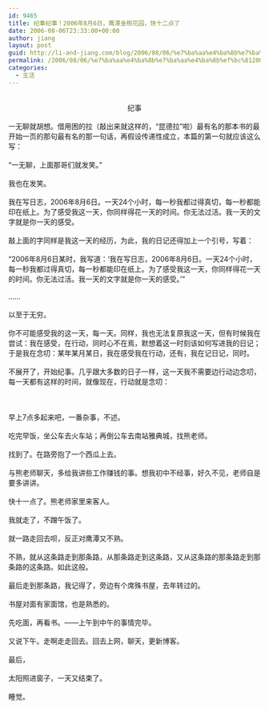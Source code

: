 ```yaml
---
id: 9465
title: 纪事纪事！2006年8月6日，鹰潭金税花园，快十二点了
date: 2006-08-06T23:33:00+00:00
author: jiang
layout: post
guid: http://li-and-jiang.com/blog/2006/08/06/%e7%ba%aa%e4%ba%8b%e7%ba%aa%e4%ba%8b%ef%bc%812006%e5%b9%b48%e6%9c%886%e6%97%a5%ef%bc%8c%e9%b9%b0%e6%bd%ad%e9%87%91%e7%a8%8e%e8%8a%b1%e5%9b%ad%ef%bc%8c%e5%bf%ab%e5%8d%81%e4%ba%8c%e7%82%b9%e4%ba%86/
permalink: /2006/08/06/%e7%ba%aa%e4%ba%8b%e7%ba%aa%e4%ba%8b%ef%bc%812006%e5%b9%b48%e6%9c%886%e6%97%a5%ef%bc%8c%e9%b9%b0%e6%bd%ad%e9%87%91%e7%a8%8e%e8%8a%b1%e5%9b%ad%ef%bc%8c%e5%bf%ab%e5%8d%81%e4%ba%8c%e7%82%b9%e4%ba%86/
categories:
  - 生活
---
```

<div align="center">
   
</div>

<div align="center">
  纪事
</div>

<div>
   
</div>

<div>
  一无聊就胡想。借用困的拉（敲出来就这样的，“昆德拉”啦）最有名的那本书的最开始一页的那句最有名的那一句话，再假设传递性成立，本篇的第一句就应该这么写：
</div>

<div>
   
</div>

<div>
  “一无聊，上面那哥们就发笑。”
</div>

<div>
   
</div>

<div>
  我也在发笑。
</div>

<div>
   
</div>

<div>
  我在写日志，2006年8月6日。一天24个小时，每一秒我都过得真切，每一秒都能印在纸上。为了感受我这一天，你同样得花一天的时间。你无法过活。我一天的文字就是你一天的感受。
</div>

<div>
   
</div>

<div>
  敲上面的字同样是我这一天的经历，为此，我的日记还得加上一个引号，写着：
</div>

<div>
   
</div>

<div>
  “2006年8月6日某时，我写道：‘我在写日志，2006年8月6日。一天24个小时，每一秒我都过得真切，每一秒都能印在纸上。为了感受我这一天，你同样得花一天的时间。你无法过活。我一天的文字就是你一天的感受。’”
</div>

<div>
   
</div>

<div>
  &#8230;&#8230;
</div>

<div>
   
</div>

<div>
  以至于无穷。
</div>

<div>
   
</div>

<div>
  你不可能感受我的这一天，每一天。同样，我也无法复原我这一天，但有时候我在尝试：我在感受，在行动，同时心不在焉，默想着这一时刻该如何写进我的日记；于是我在念叨：某年某月某日，我在感受我在行动，还有，我在记日记，同时。
</div>

<div>
   
</div>

<div>
  不展开了，开始纪事。几乎跟大多数的日子一样，这一天我不需要边行动边念叨，每一天都有这样的时间，就像现在，行动就是念叨：
</div>

<div>
   
</div>

<div>
   
</div>

<div>
   
</div>

<div>
  早上7点多起来吧，一番杂事，不述。
</div>

<div>
   
</div>

<div>
  吃完早饭，坐公车去火车站；再倒公车去南站雅典城，找熊老师。
</div>

<div>
   
</div>

<div>
  找到了。在路旁抱了一个西瓜上去。
</div>

<div>
   
</div>

<div>
  与熊老师聊天，多给我讲些工作赚钱的事。想我初中不经事，好久不见，老师自是要多讲讲。
</div>

<div>
   
</div>

<div>
  快十一点了。熊老师家里来客人。
</div>

<div>
   
</div>

<div>
  我就走了，不蹭午饭了。
</div>

<div>
   
</div>

<div>
  就一路走回去呗，反正对鹰潭又不熟。
</div>

<div>
   
</div>

<div>
  不熟，就从这条路走到那条路，从那条路走到这条路，又从这条路的那条路走到那条路的这条路。如此这般。
</div>

<div>
   
</div>

<div>
  最后走到那条路，我记得了，旁边有个席殊书屋，去年转过的。
</div>

<div>
   
</div>

<div>
  书屋对面有家面馆，也是熟悉的。
</div>

<div>
   
</div>

<div>
  先吃面，再看书。——上午到中午的事情完毕。
</div>

<div>
   
</div>

<div>
  又说下午。走啊走走回去。回去上网，聊天，更新博客。
</div>

<div>
   
</div>

<div>
  最后，
</div>

<div>
   
</div>

<div>
  太阳照进窗子，一天又结束了。
</div>

<div>
   
</div>

<div>
  睡觉。 
</div>